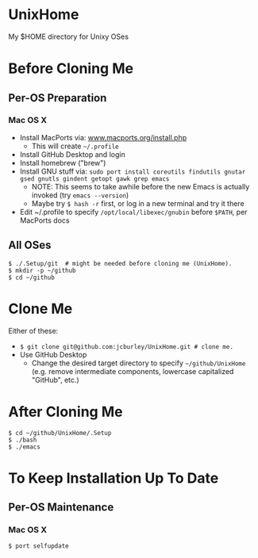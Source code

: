 # UnixHome
My $HOME directory for Unixy OSes

# Before Cloning Me

## Per-OS Preparation
### Mac OS X
- Install MacPorts via: www.macports.org/install.php
  - This will create `~/.profile`
- Install GitHub Desktop and login
- Install homebrew ("brew")
- Install GNU stuff via:
    `sudo port install coreutils findutils gnutar gsed gnutls gindent getopt gawk grep emacs`
  - NOTE: This seems to take awhile before the new Emacs is actually invoked (try `emacs --version`)
  - Maybe try `$ hash -r` first, or log in a new terminal and try it there
- Edit ~/.profile to specify `/opt/local/libexec/gnubin` before `$PATH`, per MacPorts docs

## All OSes
```
$ ./.Setup/git  # might be needed before cloning me (UnixHome).
$ mkdir -p ~/github
$ cd ~/github
```

# Clone Me

Either of these:
- `$ git clone git@github.com:jcburley/UnixHome.git # clone me.`
- Use GitHub Desktop
  - Change the desired target directory to specify `~/github/UnixHome` (e.g. remove intermediate components, lowercase capitalized "GitHub", etc.)

# After Cloning Me
```
$ cd ~/github/UnixHome/.Setup
$ ./bash
$ ./emacs
```

# To Keep Installation Up To Date

## Per-OS Maintenance
### Mac OS X
```
$ port selfupdate
```

